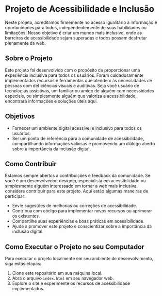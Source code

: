 # Projeto de Acessibilidade e Inclusão

Neste projeto, acreditamos firmemente no acesso igualitário à informação e oportunidades para todos, independentemente de suas habilidades ou limitações. Nosso objetivo é criar um mundo mais inclusivo, onde as barreiras de acessibilidade sejam superadas e todos possam desfrutar plenamente da web.

## Sobre o Projeto

Este projeto foi desenvolvido com o propósito de proporcionar uma experiência inclusiva para todos os usuários. Foram cuidadosamente implementados recursos e ferramentas que atendem às necessidades de pessoas com deficiências visuais e auditivas. Seja você usuário de tecnologias assistivas, um familiar ou amigo de alguém com necessidades especiais, ou simplesmente alguém que valoriza a acessibilidade, encontrará informações e soluções úteis aqui.

## Objetivos

- Fornecer um ambiente digital acessível e inclusivo para todos os usuários.
- Ser um ponto de referência para a comunidade de acessibilidade, compartilhando informações valiosas e promovendo um diálogo aberto sobre a importância da inclusão digital.

## Como Contribuir

Estamos sempre abertos a contribuições e feedback da comunidade. Se você é um desenvolvedor, designer, especialista em acessibilidade ou simplesmente alguém interessado em tornar a web mais inclusiva, considere contribuir para este projeto. Aqui estão algumas maneiras de participar:

- Envie sugestões de melhorias ou correções de acessibilidade.
- Contribua com código para implementar novos recursos ou aprimorar os existentes.
- Compartilhe suas experiências e boas práticas em acessibilidade.
- Ajude a promover este projeto e conscientizar sobre a importância da inclusão digital.

## Como Executar o Projeto no seu Computador

Para executar o projeto localmente em seu ambiente de desenvolvimento, siga estas etapas:

1. Clone este repositório em sua máquina local.
2. Abra o arquivo `index.html` em seu navegador web.
3. Explore o site e experimente os recursos de acessibilidade implementados.

